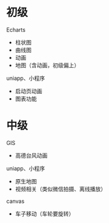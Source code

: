 # 初级

Echarts

- 柱状图
- 曲线图
- 动画
- 地图（含动画，初级偏上）



uniapp、小程序

- 启动页动画
- 图表功能



# 中级

GIS

- 高德台风动画



uniapp、小程序

- 原生地图
- 视频相关（类似微信拍摄、离线播放）



canvas

- 车子移动（车轮要旋转）